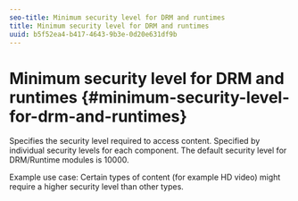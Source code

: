 ```yaml
---
seo-title: Minimum security level for DRM and runtimes
title: Minimum security level for DRM and runtimes
uuid: b5f52ea4-b417-4643-9b3e-0d20e631df9b
---
```


# Minimum security level for DRM and runtimes {#minimum-security-level-for-drm-and-runtimes}

Specifies the security level required to access content. Specified by individual security levels for each component. The default security level for DRM/Runtime modules is 10000.

Example use case: Certain types of content (for example HD video) might require a higher security level than other types. 
